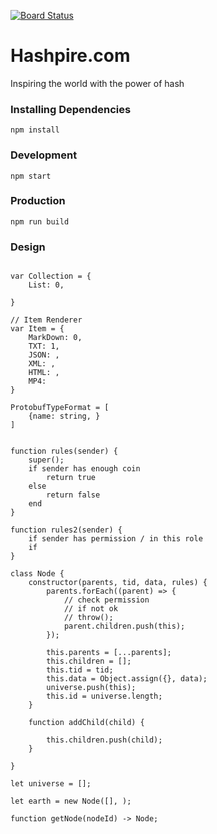 [![Board Status](https://dev.azure.com/hashpire/a8e60057-0fb2-4c91-950d-8e8a3863f157/8b141bb8-266d-4d18-8c1a-ddb4b73cf8ae/_apis/work/boardbadge/abd211b0-b2e7-45e1-b2a2-7d64cfa25ec0)](https://dev.azure.com/hashpire/a8e60057-0fb2-4c91-950d-8e8a3863f157/_boards/board/t/8b141bb8-266d-4d18-8c1a-ddb4b73cf8ae/Microsoft.RequirementCategory)
# Hashpire.com
Inspiring the world with the power of hash

### Installing Dependencies
```
npm install
```
### Development
```
npm start
```
### Production
```
npm run build
```


### Design
```

var Collection = {
    List: 0,

}

// Item Renderer
var Item = {
    MarkDown: 0,
    TXT: 1,
    JSON: ,
    XML: ,
    HTML: ,
    MP4: 
}

ProtobufTypeFormat = [
    {name: string, }
]


function rules(sender) {
    super();
    if sender has enough coin
        return true
    else
        return false
    end
}

function rules2(sender) {
    if sender has permission / in this role
    if 
}

class Node {
    constructor(parents, tid, data, rules) {
        parents.forEach((parent) => {
            // check permission
            // if not ok
            // throw();
            parent.children.push(this);
        });

        this.parents = [...parents];
        this.children = [];
        this.tid = tid;
        this.data = Object.assign({}, data);
        universe.push(this);
        this.id = universe.length;
    }

    function addChild(child) {

        this.children.push(child);
    }

}

let universe = [];

let earth = new Node([], );

function getNode(nodeId) -> Node;




```